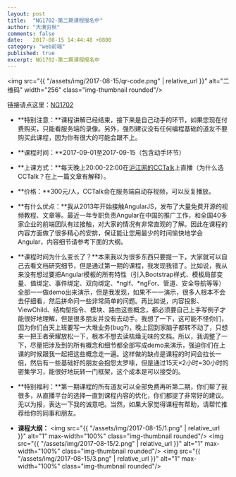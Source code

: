 ```yaml
---
layout: post
title:  "NG1702-第二期课程报名中"
author: "大漠穷秋"
comments: false
date:   2017-08-15 14:44:48 +0800
category: "web前端"
published: true
excerpt: NG1702-第二期课程报名中
---
```

<img src="{{ "/assets/img/2017-08-15/qr-code.png" | relative_url }}" alt="二维码" width="256" class="img-thumbnail rounded"/>

链接请点这里：<a href="https://www.cctalk.com/m/group/81977375/?&channel=copy
" target="_blank">NG1702</a>

- **特别注意：**课程讲解已经结束，接下来是自己动手的环节，如果您现在付费购买，只能看服务端的录像。另外，强烈建议没有任何编程基础的道友不要购买此课程，因为你有很大的可能会跟不上。

- **课程时间：**2017-09-01至2017-09-15（包含动手环节）

- **上课方式：**每天晚上20:00-22:00在<a href="https://www.cctalk.com/download" target="_blank">沪江网的CCTalk</a>上直播（为什么选CCTalk？在上一篇文章有解释）。

- **价格：**300元/人，CCTalk会在服务端自动存视频，可以反复播放。

- **有什么优点：**我从2013年开始接触AngularJS，发布了大量免费开源的视频教程、文章等。最近一年专职负责Angular在中国的推广工作，和全国40多家企业的前端团队有过接触，对大家的情况有非常直观的了解。因此在课程的内容方面做了很多精心的安排，保证能让您用最少的时间愉快地学会Angular，内容细节请参考下面的大纲。

- **课程时间为什么变长了？**本来我以为很多东西只要提一下，大家就可以自己去看文档研究细节，但是通过第一期的课程，我发现我错了。比如说，我从来没有想过要把Angular模板的所有特性（引入Bootstrap样式、模板局部变量、值绑定、事件绑定、双向绑定、*ngIf、*ngFor、管道、安全导航等等）全部一一做demo出来演示，但是我发现，如果不一一演示，很多人根本不会去仔细看，然后拼命问一些非常简单的问题。再比如说，内容投影、ViewChild、结构型指令、模块、路由这些概念，都必须要自己上手写例子才能很好地理解，但是很多朋友并没有去动手。我想了一下，这可能不怪你们，因为你们白天上班要写一大堆业务(bug?)，晚上回到家脑子都转不动了，只想来一把王者荣耀放松一下，根本不想去读枯燥无味的文档。所以，我调整了一下，尽量把涉及到的所有概念和细节都全部写成demo来演示，强迫你们在上课的时候跟我一起把这些概念走一遍。这样做的缺点是课程的时间会拉长一倍，然后有一些基础好的朋友会抱怨太罗嗦，但是通过15天×2小时=30小时的密集学习，能很好地玩转一门框架，这个成本是可以接受的。

- **特别福利：**第一期课程的所有道友可以全部免费再听第二期，你们帮了我很多，从直播平台的选择一直到课程内容的优化，你们都提了非常好的建议。无以为报，表达一下我的诚意吧。当然，如果大家觉得课程有帮助，请帮忙推荐给你的同事和朋友。

- **课程大纲：**
<img src="{{ "/assets/img/2017-08-15/1.png" | relative_url }}" alt="1" max-width="100%" class="img-thumbnail rounded"/>
<img src="{{ "/assets/img/2017-08-15/2.png" | relative_url }}" alt="1" max-width="100%" class="img-thumbnail rounded"/>
<img src="{{ "/assets/img/2017-08-15/3.png" | relative_url }}" alt="1" max-width="100%" class="img-thumbnail rounded"/>
